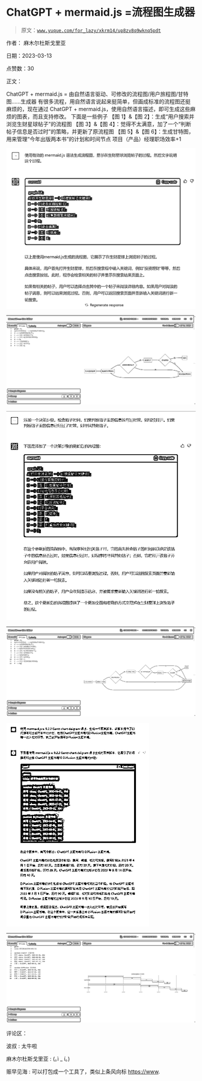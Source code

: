 # ChatGPT + mermaid.js =流程图生成器

> 原文：[`www.yuque.com/for_lazy/xkrm14/up8zv8q9wknq5pdt`](https://www.yuque.com/for_lazy/xkrm14/up8zv8q9wknq5pdt)

作者： 麻木尔杜斯戈里亚

日期：2023-03-13

点赞数：30

正文：

ChatGPT + mermaid.js = 由自然语言驱动、可修改的流程图/用户旅程图/甘特图......生成器 有很多流程，用自然语言说起来挺简单，但画成标准的流程图还挺麻烦的，现在通过 ChatGPT + mermaid.js，使用自然语言描述，即可生成这些麻烦的图表，而且支持修改。 下面是一些例子 【图 1】&【图 2】：生成“用户搜索并浏览生财星球帖子”的流程图 【图 3】&【图 4】：觉得不太满意，加了一个“判断帖子信息是否过时”的策略，并更新了原流程图 【图 5】&【图 6】：生成甘特图，用来管理“今年出版两本书”的计划和时间节点 项目（产品）经理职场效率+1

![](img/9178dc248101a3a9c5f03e2e4da48b2d.png)  

![](img/586600157166351e98d11b07d75755c2.png)  

![](img/423e77edc562594b239686ab52ebf6f1.png)  

![](img/0e91028453fee5276705e26bb7b32fe5.png)  

![](img/b7bbf761d1126ce423ec27b59001df82.png)  

![](img/17447896f41c58c13cae0d57e8e622e7.png)  

评论区：

波叔 : 太牛啦

麻木尔杜斯戈里亚 : (｡ì _ í｡)

赈早见海 : 可以打包成一个工具了，类似上条风向标 [https://www](https://www).

